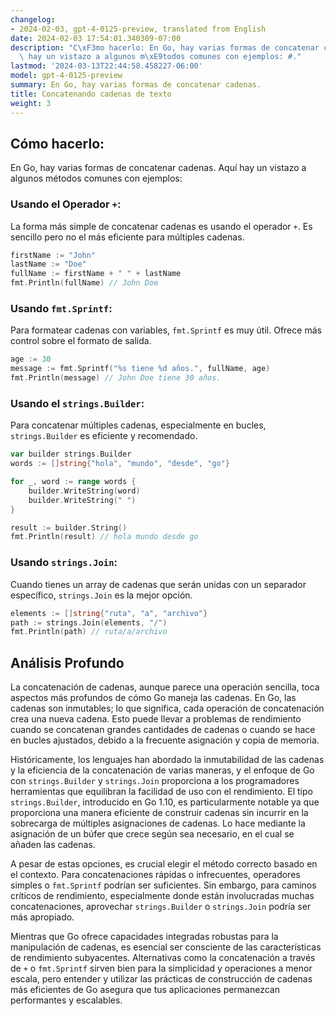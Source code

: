 ```yaml
---
changelog:
- 2024-02-03, gpt-4-0125-preview, translated from English
date: 2024-02-03 17:54:01.340309-07:00
description: "C\xF3mo hacerlo: En Go, hay varias formas de concatenar cadenas. Aqu\xED\
  \ hay un vistazo a algunos m\xE9todos comunes con ejemplos: #."
lastmod: '2024-03-13T22:44:58.458227-06:00'
model: gpt-4-0125-preview
summary: En Go, hay varias formas de concatenar cadenas.
title: Concatenando cadenas de texto
weight: 3
---
```


## Cómo hacerlo:
En Go, hay varias formas de concatenar cadenas. Aquí hay un vistazo a algunos métodos comunes con ejemplos:

### Usando el Operador `+`:
La forma más simple de concatenar cadenas es usando el operador `+`. Es sencillo pero no el más eficiente para múltiples cadenas.
```go
firstName := "John"
lastName := "Doe"
fullName := firstName + " " + lastName
fmt.Println(fullName) // John Doe
```

### Usando `fmt.Sprintf`:
Para formatear cadenas con variables, `fmt.Sprintf` es muy útil. Ofrece más control sobre el formato de salida.
```go
age := 30
message := fmt.Sprintf("%s tiene %d años.", fullName, age)
fmt.Println(message) // John Doe tiene 30 años.
```

### Usando el `strings.Builder`:
Para concatenar múltiples cadenas, especialmente en bucles, `strings.Builder` es eficiente y recomendado.
```go
var builder strings.Builder
words := []string{"hola", "mundo", "desde", "go"}

for _, word := range words {
    builder.WriteString(word)
    builder.WriteString(" ")
}

result := builder.String()
fmt.Println(result) // hola mundo desde go 
```

### Usando `strings.Join`:
Cuando tienes un array de cadenas que serán unidas con un separador específico, `strings.Join` es la mejor opción.
```go
elements := []string{"ruta", "a", "archivo"}
path := strings.Join(elements, "/")
fmt.Println(path) // ruta/a/archivo
```

## Análisis Profundo
La concatenación de cadenas, aunque parece una operación sencilla, toca aspectos más profundos de cómo Go maneja las cadenas. En Go, las cadenas son inmutables; lo que significa, cada operación de concatenación crea una nueva cadena. Esto puede llevar a problemas de rendimiento cuando se concatenan grandes cantidades de cadenas o cuando se hace en bucles ajustados, debido a la frecuente asignación y copia de memoria.

Históricamente, los lenguajes han abordado la inmutabilidad de las cadenas y la eficiencia de la concatenación de varias maneras, y el enfoque de Go con `strings.Builder` y `strings.Join` proporciona a los programadores herramientas que equilibran la facilidad de uso con el rendimiento. El tipo `strings.Builder`, introducido en Go 1.10, es particularmente notable ya que proporciona una manera eficiente de construir cadenas sin incurrir en la sobrecarga de múltiples asignaciones de cadenas. Lo hace mediante la asignación de un búfer que crece según sea necesario, en el cual se añaden las cadenas.

A pesar de estas opciones, es crucial elegir el método correcto basado en el contexto. Para concatenaciones rápidas o infrecuentes, operadores simples o `fmt.Sprintf` podrían ser suficientes. Sin embargo, para caminos críticos de rendimiento, especialmente donde están involucradas muchas concatenaciones, aprovechar `strings.Builder` o `strings.Join` podría ser más apropiado.

Mientras que Go ofrece capacidades integradas robustas para la manipulación de cadenas, es esencial ser consciente de las características de rendimiento subyacentes. Alternativas como la concatenación a través de `+` o `fmt.Sprintf` sirven bien para la simplicidad y operaciones a menor escala, pero entender y utilizar las prácticas de construcción de cadenas más eficientes de Go asegura que tus aplicaciones permanezcan performantes y escalables.
